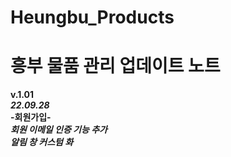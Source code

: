 # Heungbu_Products
# 흥부 물품 관리 업데이트 노트  
**v.1.01**  
***22.09.28***  
**-회원가입-**  
***회원 이메일 인증 기능 추가***  
***알림 창 커스텀 화***
